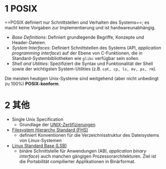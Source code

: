 

# 1 POSIX

==POSIX definiert nur Schnittstellen und Verhalten des Systems==; es macht keine Vorgaben zur Implementierung und ist hardwareunabhängig.
- _Base Definitions_: Definiert grundlegende Begriffe, Konzepte und Header-Dateien.
- _System Interfaces_: Definiert Schnittstellen des Systems (API, _application programming interface_) auf der Ebene von C-Funktionen, die in Standard-Systembibliotheken wie `glibc` verfügbar sein sollen.
- _Shell and Utilities_: Spezifiziert die Syntax und Funktionalität der Shell sowie der wichtigsten System-Utilities (z.B. `cat, cp, ls, mv, ps, rm`).


Die meisten heutigen Unix-Systeme sind weitgehend (aber nicht unbedingt zu 100%) **POSIX-konform**.


# 2 其他

- Single Unix Specification
    - Grundlage der [UNIX-Zertifizierungen](https://moodle.oncampus.de/modules/ir866/onmod/unix/unix-name.html)
- [Filesystem Hierarchy Standard (FHS)](https://refspecs.linuxfoundation.org/fhs.shtml)
    - definiert Konventionen für die Verzeichnisstruktur des Dateisystems von Linux-Systemen
- [Linux Standard Base (LSB)](https://refspecs.linuxfoundation.org/lsb.shtml)
    - binäre Schnittstelle für Anwendungen (ABI, _application binary interface_) auch manchen gängigen Prozessorarchitekturen. Ziel ist die Portabilität compilierter Applikationen in Binärformat.


  





